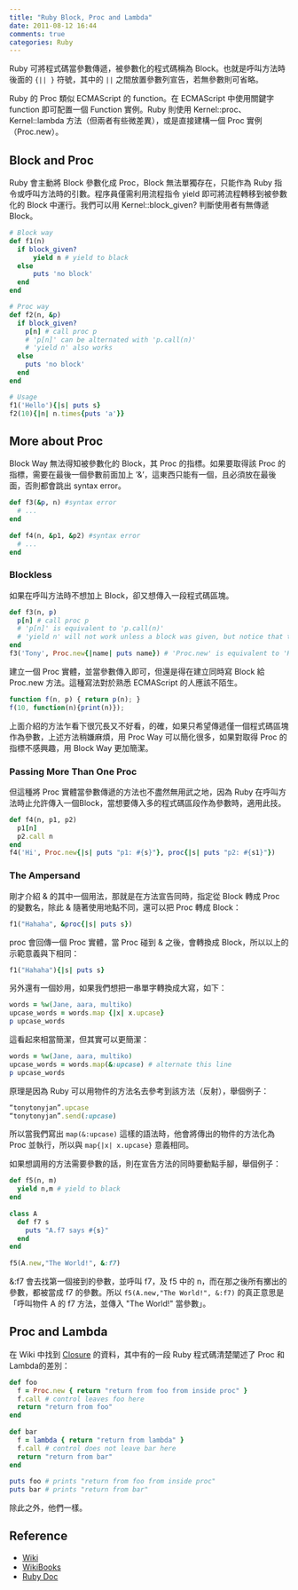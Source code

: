 ```yaml
---
title: "Ruby Block, Proc and Lambda"
date: 2011-08-12 16:44
comments: true
categories: Ruby
---
```


Ruby 可將程式碼當參數傳遞，被參數化的程式碼稱為 Block。也就是呼叫方法時後面的 `{|| }`  符號，其中的 `||` 之間放置參數列宣告，若無參數則可省略。

Ruby 的 Proc 類似 ECMAScript 的 function。在 ECMAScript 中使用關鍵字 function 即可配置一個 Function 實例。Ruby 則使用 Kernel::proc、Kernel::lambda 方法（但兩者有些微差異），或是直接建構一個 Proc 實例（Proc.new）。

## Block and Proc
Ruby 會主動將 Block 參數化成 Proc，Block 無法單獨存在，只能作為 Ruby 指令或呼叫方法時的引數。程序員僅需利用流程指令 yield 即可將流程轉移到被參數化的 Block 中運行。我們可以用 Kernel::block_given? 判斷使用者有無傳遞 Block。

<!-- more -->

``` ruby Compare with Block way and Proc way
# Block way
def f1(n)
  if block_given?
      yield n # yield to black
  else
      puts 'no block'
  end
end

# Proc way
def f2(n, &p)
  if block_given?
    p[n] # call proc p
    # 'p[n]' can be alternated with 'p.call(n)'
    # 'yield n' also works
  else
    puts 'no block'
  end
end

# Usage
f1('Hello'){|s| puts s}
f2(10){|n| n.times{puts 'a'}}
```

## More about Proc
Block Way 無法得知被參數化的 Block，其 Proc 的指標。如果要取得該 Proc 的指標，需要在最後一個參數前面加上 ’&’，這東西只能有一個，且必須放在最後面，否則都會跳出 syntax error。

``` ruby Don't do this!
def f3(&p, n) #syntax error
  # ...
end
 
def f4(n, &p1, &p2) #syntax error
  # ...
end
```

### Blockless
如果在呼叫方法時不想加上 Block，卻又想傳入一段程式碼區塊。

``` ruby
def f3(n, p)
  p[n] # call proc p
  # 'p[n]' is equivalent to 'p.call(n)'
  # 'yield n' will not work unless a block was given, but notice that the block has nothing to do with parameter 'p'
end
f3('Tony', Proc.new{|name| puts name}) # 'Proc.new' is equivalent to 'Kernel::proc'
```

建立一個 Proc 實體，並當參數傳入即可，但還是得在建立同時寫 Block 給 Proc.new 方法。這種寫法對於熟悉 ECMAScript 的人應該不陌生。

``` js
function f(n, p) { return p(n); }
f(10, function(n){print(n)});
```

上面介紹的方法乍看下很冗長又不好看，的確，如果只希望傳遞僅一個程式碼區塊作為參數，上述方法稍嫌麻煩，用 Proc Way 可以簡化很多，如果對取得 Proc 的指標不感興趣，用 Block Way 更加簡潔。

### Passing More Than One Proc

但這種將 Proc 實體當參數傳遞的方法也不盡然無用武之地，因為 Ruby 在呼叫方法時止允許傳入一個Block，當想要傳入多的程式碼區段作為參數時，適用此技。

``` ruby
def f4(n, p1, p2)
  p1[n]
  p2.call n
end
f4('Hi', Proc.new{|s| puts "p1: #{s}"}, proc{|s| puts "p2: #{s1}"})
```

### The Ampersand
剛才介紹 & 的其中一個用法，那就是在方法宣告同時，指定從 Block 轉成 Proc 的變數名，除此 & 隨著使用地點不同，還可以把 Proc 轉成 Block：

``` ruby
f1("Hahaha", &proc{|s| puts s})
```

proc 會回傳一個 Proc 實體，當 Proc 碰到 & 之後，會轉換成 Block，所以以上的示範意義與下相同：

``` ruby
f1("Hahaha"){|s| puts s}
```

另外還有一個妙用，如果我們想把一串單字轉換成大寫，如下：

``` ruby
words = %w(Jane, aara, multiko)
upcase_words = words.map {|x| x.upcase} 
p upcase_words
```

這看起來相當簡潔，但其實可以更簡潔：

``` ruby
words = %w(Jane, aara, multiko)
upcase_words = words.map(&:upcase) # alternate this line
p upcase_words
```

原理是因為 Ruby 可以用物件的方法名去參考到該方法（反射），舉個例子：

``` ruby This two lines are equivalent
“tonytonyjan”.upcase
“tonytonyjan”.send(:upcase)
```

所以當我們寫出 `map(&:upcase)` 這樣的語法時，他會將傳出的物件的方法化為 Proc 並執行，所以與 `map{|x| x.upcase}` 意義相同。

如果想調用的方法需要參數的話，則在宣告方法的同時要動點手腳，舉個例子：

``` ruby
def f5(n, m)
  yield n,m # yield to black
end
 
class A
  def f7 s
    puts "A.f7 says #{s}"
  end
end
 
f5(A.new,"The World!", &:f7)
```

&:f7 會去找第一個接到的參數，並呼叫 f7，及 f5 中的 n，而在那之後所有擲出的參數，都被當成 f7 的參數。所以 `f5(A.new,"The World!", &:f7)` 的真正意思是「呼叫物件 A 的 f7 方法，並傳入 "The World!" 當參數」。

## Proc and Lambda

在 Wiki 中找到 [Closure] 的資料，其中有的一段 Ruby 程式碼清楚闡述了 Proc 和 Lambda的差別：

``` ruby Compare Proc with Lambda
def foo
  f = Proc.new { return "return from foo from inside proc" }
  f.call # control leaves foo here
  return "return from foo"
end
 
def bar
  f = lambda { return "return from lambda" }
  f.call # control does not leave bar here
  return "return from bar"
end
 
puts foo # prints "return from foo from inside proc" 
puts bar # prints "return from bar"
```

除此之外，他們一樣。

## Reference

* [Wiki][Closure]
* [WikiBooks]
* [Ruby Doc]

[Closure]: http://en.wikipedia.org/wiki/Closure_(computer_science)
[WikiBooks]: http://www.google.com/url?q=http%3A%2F%2Fzh.wikibooks.org%2Fwiki%2FRuby_Programming%2FSyntax%2FMethod_Calls&sa=D&sntz=1&usg=AFQjCNFXj4QvZXjDZVQIPhrl99JDBPCmKQ
[Ruby Doc]: http://www.google.com/url?q=http%3A%2F%2Fzh.wikibooks.org%2Fwiki%2FRuby_Programming%2FSyntax%2FMethod_Calls&sa=D&sntz=1&usg=AFQjCNFXj4QvZXjDZVQIPhrl99JDBPCmKQ